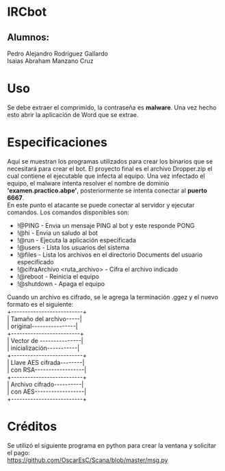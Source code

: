 # IRCbot  
## Alumnos:
Pedro Alejandro Rodríguez Gallardo  
Isaias Abraham Manzano Cruz

# Uso  
Se debe extraer el comprimido, la contraseña es **malware**. Una vez hecho esto abrir la aplicación de Word que se extrae.  

# Especificaciones  
Aqui se muestran los programas utilizados para crear los binarios que se necesitará para crear el bot. El proyecto final es el archivo Dropper.zip el cual contiene el ejecutable que infecta al equipo.
Una vez infectado el equipo, el malware intenta resolver el nombre de dominio **'examen.practico.abpe'**, posteriormente se intenta conectar al **puerto 6667**.  
En este punto el atacante se puede conectar al servidor y ejecutar comandos. Los comandos disponibles son:  
- !@PING - Envia un mensaje PING al bot y este responde PONG  
- !@hi - Envia un saludo al bot  
- !@run <aplicacion> - Ejecuta la aplicación especificada  
- !@users - Lista los usuarios del sistema  
- !@files <usuario> - Lista los archivos en el directorio Documents del usuario especificado  
- !@cifraArchivo  <ruta_archivo> - Cifra el archivo indicado  
- !@reboot - Reinicia el equipo  
- !@shutdown - Apaga el equipo  

Cuando un archivo es cifrado, se le agrega la terminación .ggez y el nuevo formato es el siguiente:  
+--------------------------+  
| Tamaño del archivo-----|  
| original----------------|  
+-------------------------+  
| Vector de ---------------|  
| inicialización-----------|  
+--------------------------+  
| Llave AES cifrada--------|  
| con RSA------------------|  
+--------------------------+  
| Archivo cifrado----------|  
| con AES------------------|  
+--------------------------+  

# Créditos
Se utilizó el siguiente programa en python para crear la ventana y solicitar el pago:  
https://github.com/OscarEsC/Scana/blob/master/msg.py  
